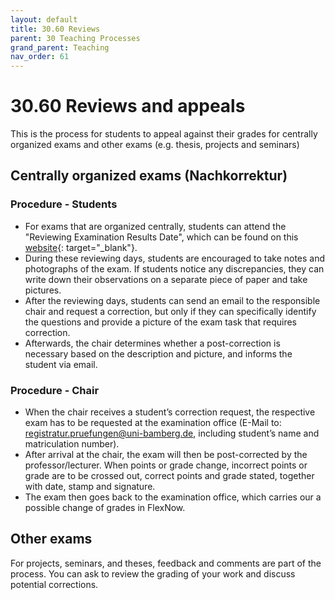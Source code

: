 ```yaml
---
layout: default
title: 30.60 Reviews
parent: 30 Teaching Processes
grand_parent: Teaching
nav_order: 61
---
```


# 30.60 Reviews and appeals

This is the process for students to appeal against their grades for centrally organized exams and other exams (e.g. thesis, projects and seminars)

## Centrally organized exams (Nachkorrektur)

### Procedure - Students

- For exams that are organized centrally, students can attend the "Reviewing Examination Results Date", which can be found on this [website](https://www.uni-bamberg.de/en/examinations-office/translate-to-1-english-einsichtnahmen/){: target="_blank"}. 
- During these reviewing days, students are encouraged to take notes and photographs of the exam. If students notice any discrepancies, they can write down their observations on a separate piece of paper and take pictures. 
- After the reviewing days, students can send an email to the responsible chair and request a correction, but only if they can specifically identify the questions and provide a picture of the exam task that requires correction.
- Afterwards, the chair determines whether a post-correction is necessary based on the description and picture, and informs the student via email.

### Procedure - Chair

- When the chair receives a student’s correction request, the respective exam has to be requested at the examination office (E-Mail to: registratur.pruefungen@uni-bamberg.de, including student’s name and matriculation number). 
- After arrival at the chair, the exam will then be post-corrected by the professor/lecturer. When points or grade change, incorrect points or grade are to be crossed out, correct points and grade stated, together with date, stamp and signature.
- The exam then goes back to the examination office, which carries our a possible change of grades in FlexNow.

## Other exams

For projects, seminars, and theses, feedback and comments are part of the process. You can ask to review the grading of your work and discuss potential corrections.
